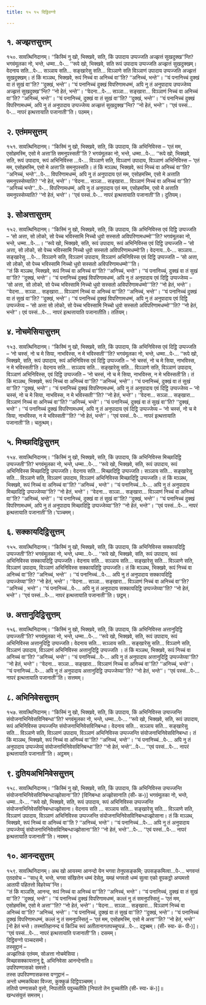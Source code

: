 ```yaml
---
title: १५ १५ दिट्ठिवग्गो

---
```



## १. अज्झत्तसुत्तम्

१५०. सावत्थिनिदानम्। ‘‘किस्मिं नु खो, भिक्खवे, सति, किं उपादाय उप्पज्जति अज्झत्तं सुखदुक्ख’’न्ति? भगवंमूलका नो, भन्ते, धम्मा…पे॰… ‘‘रूपे खो, भिक्खवे, सति रूपं उपादाय उप्पज्जति अज्झत्तं सुखदुक्खम्। वेदनाय सति…पे॰… सञ्ञाय सति… सङ्खारेसु सति… विञ्ञाणे सति विञ्ञाणं उपादाय उप्पज्जति अज्झत्तं सुखदुक्खम्। तं किं मञ्ञथ, भिक्खवे, रूपं निच्चं वा अनिच्चं वा’’ति? ‘‘अनिच्चं, भन्ते’’। ‘‘यं पनानिच्चं दुक्खं वा तं सुखं वा’’ति? ‘‘दुक्खं, भन्ते’’। ‘‘यं पनानिच्चं दुक्खं विपरिणामधम्मं, अपि नु तं अनुपादाय उप्पज्जेय्य अज्झत्तं सुखदुक्ख’’न्ति? ‘‘नो हेतं, भन्ते’’। ‘‘वेदना…पे॰… सञ्ञा… सङ्खारा… विञ्ञाणं निच्चं वा अनिच्चं वा’’ति? ‘‘अनिच्चं, भन्ते’’। ‘‘यं पनानिच्चं, दुक्खं वा तं सुखं वा’’ति? ‘‘दुक्खं, भन्ते’’। ‘‘यं पनानिच्चं दुक्खं विपरिणामधम्मं, अपि नु तं अनुपादाय उप्पज्जेय्य अज्झत्तं सुखदुक्ख’’न्ति? ‘‘नो हेतं, भन्ते’’। ‘‘एवं पस्सं…पे॰… नापरं इत्थत्तायाति पजानाती’’ति। पठमम्।  


## २. एतंममसुत्तम्

१५१. सावत्थिनिदानम्। ‘‘किस्मिं नु खो, भिक्खवे, सति, किं उपादाय, किं अभिनिविस्स – ‘एतं मम, एसोहमस्मि, एसो मे अत्ता’ति समनुपस्सती’’ति ? भगवंमूलका नो, भन्ते, धम्मा…पे॰… ‘‘रूपे खो, भिक्खवे, सति, रूपं उपादाय, रूपं अभिनिविस्स …पे॰… विञ्ञाणे सति, विञ्ञाणं उपादाय, विञ्ञाणं अभिनिविस्स – ‘एतं मम, एसोहमस्मि, एसो मे अत्ता’ति समनुपस्सति। तं किं मञ्ञथ, भिक्खवे, रूपं निच्चं वा अनिच्चं वा’’ति? ‘‘अनिच्चं, भन्ते’’…पे॰… विपरिणामधम्मं, अपि नु तं अनुपादाय एतं मम, एसोहमस्मि, एसो मे अत्ताति समनुपस्सेय्याति? ‘‘नो हेतं, भन्ते’’। ‘‘वेदना… सञ्ञा… सङ्खारा… विञ्ञाणं निच्चं वा अनिच्चं वा’’ति? ‘‘अनिच्चं भन्ते’’…पे॰… विपरिणामधम्मं, अपि नु तं अनुपादाय एतं मम, एसोहमस्मि, एसो मे अत्ताति समनुपस्सेय्याति? ‘‘नो हेतं, भन्ते’’। ‘‘एवं पस्सं..पे॰… नापरं इत्थत्तायाति पजानाती’’ति। दुतियम्।  


## ३. सोअत्तासुत्तम्

१५२. सावत्थिनिदानम्। ‘‘किस्मिं नु खो, भिक्खवे, सति, किं उपादाय, किं अभिनिविस्स एवं दिट्ठि उप्पज्जति – ‘सो अत्ता, सो लोको, सो पेच्च भविस्सामि निच्चो धुवो सस्सतो अविपरिणामधम्मो’’’ति? भगवंमूलका नो, भन्ते, धम्मा…पे॰…। ‘‘रूपे खो, भिक्खवे, सति, रूपं उपादाय, रूपं अभिनिविस्स एवं दिट्ठि उप्पज्जति – ‘सो अत्ता, सो लोको, सो पेच्च भविस्सामि निच्चो धुवो सस्सतो अविपरिणामधम्मो’ति। वेदनाय…पे॰… सञ्ञाय… सङ्खारेसु …पे॰… विञ्ञाणे सति, विञ्ञाणं उपादाय, विञ्ञाणं अभिनिविस्स एवं दिट्ठि उप्पज्जति – ‘सो अत्ता, सो लोको, सो पेच्च भविस्सामि निच्चो धुवो सस्सतो अविपरिणामधम्मो’’’ति।  
‘‘तं किं मञ्ञथ, भिक्खवे, रूपं निच्चं वा अनिच्चं वा’’ति? ‘‘अनिच्चं, भन्ते’’। ‘‘यं पनानिच्चं, दुक्खं वा तं सुखं वा’’ति? ‘‘दुक्खं, भन्ते’’। ‘‘यं पनानिच्चं दुक्खं विपरिणामधम्मं, अपि नु तं अनुपादाय एवं दिट्ठि उप्पज्जेय्य – ‘सो अत्ता, सो लोको, सो पेच्च भविस्सामि निच्चो धुवो सस्सतो अविपरिणामधम्मो’’’ति? ‘‘नो हेतं, भन्ते’’। ‘‘वेदना… सञ्ञा… सङ्खारा… विञ्ञाणं निच्चं वा अनिच्चं वा’’ति? ‘‘अनिच्चं, भन्ते’’। ‘‘यं पनानिच्चं दुक्खं वा तं सुखं वा’’ति? ‘‘दुक्खं, भन्ते’’। ‘‘यं पनानिच्चं दुक्खं विपरिणामधम्मं, अपि नु तं अनुपादाय एवं दिट्ठि उप्पज्जेय्य – ‘सो अत्ता सो लोको, सो पेच्च भविस्सामि निच्चो धुवो सस्सतो अविपरिणामधम्मो’’’ति? ‘‘नो हेतं, भन्ते’’। एवं पस्सं…पे॰… नापरं इत्थत्तायाति पजानातीति। ततियम्।  


## ४. नोचमेसियासुत्तम्

१५३. सावत्थिनिदानम्। ‘‘किस्मिं नु खो, भिक्खवे, सति, किं उपादाय, किं अभिनिविस्स एवं दिट्ठि उप्पज्जति – ‘नो चस्सं, नो च मे सिया, नाभविस्स, न मे भविस्सती’’’ति? भगवंमूलका नो, भन्ते, धम्मा…पे॰… ‘‘रूपे खो, भिक्खवे, सति, रूपं उपादाय, रूपं अभिनिविस्स एवं दिट्ठि उप्पज्जति – ‘नो चस्सं, नो च मे सिया, नाभविस्स, न मे भविस्सती’ति। वेदनाय सति… सञ्ञाय सति… सङ्खारेसु सति… विञ्ञाणे सति, विञ्ञाणं उपादाय, विञ्ञाणं अभिनिविस्स, एवं दिट्ठि उप्पज्जति – ‘नो चस्सं, नो च मे सिया, नाभविस्स, न मे भविस्सती’ति। तं किं मञ्ञथ, भिक्खवे, रूपं निच्चं वा अनिच्चं वा’’ति? ‘‘अनिच्चं, भन्ते’’। ‘‘यं पनानिच्चं, दुक्खं वा तं सुखं वा’’ति? ‘‘दुक्खं, भन्ते’’। ‘‘यं पनानिच्चं दुक्खं विपरिणामधम्मं, अपि नु तं अनुपादाय एवं दिट्ठि उप्पज्जेय्य – ‘नो चस्सं, नो च मे सिया, नाभविस्स, न मे भविस्सती’’’ति? ‘‘नो हेतं, भन्ते’’। ‘‘वेदना… सञ्ञा… सङ्खारा… विञ्ञाणं निच्चं वा अनिच्चं वा’’ति? ‘‘अनिच्चं, भन्ते’’। ‘‘यं पनानिच्चं, दुक्खं वा तं सुखं वा’’ति? ‘‘दुक्खं, भन्ते’’। ‘‘यं पनानिच्चं दुक्खं विपरिणामधम्मं, अपि नु तं अनुपादाय एवं दिट्ठि उप्पज्जेय्य – ‘नो चस्सं, नो च मे सिया, नाभविस्स, न मे भविस्सती’’’ति? ‘‘नो हेतं, भन्ते’’। ‘‘एवं पस्सं…पे॰… नापरं इत्थत्तायाति पजानाती’’ति। चतुत्थम्।  


## ५. मिच्छादिट्ठिसुत्तम्

१५४. सावत्थिनिदानम्। ‘‘किस्मिं नु खो, भिक्खवे, सति, किं उपादाय, किं अभिनिविस्स मिच्छादिट्ठि उप्पज्जती’’ति? भगवंमूलका नो, भन्ते, धम्मा…पे॰… ‘‘रूपे खो, भिक्खवे, सति, रूपं उपादाय, रूपं अभिनिविस्स मिच्छादिट्ठि उप्पज्जति। वेदनाय सति… मिच्छादिट्ठि उप्पज्जति। सञ्ञाय सति… सङ्खारेसु सति… विञ्ञाणे सति, विञ्ञाणं उपादाय, विञ्ञाणं अभिनिविस्स मिच्छादिट्ठि उप्पज्जति। तं किं मञ्ञथ, भिक्खवे, रूपं निच्चं वा अनिच्चं वा’’ति? ‘‘अनिच्चं , भन्ते’’। ‘‘यं पनानिच्चं…पे॰… अपि नु तं अनुपादाय मिच्छादिट्ठि उप्पज्जेय्या’’ति? ‘‘नो हेतं, भन्ते’’। ‘‘वेदना… सञ्ञा… सङ्खारा… विञ्ञाणं निच्चं वा अनिच्चं वा’’ति? ‘‘अनिच्चं, भन्ते’’। ‘‘यं पनानिच्चं, दुक्खं वा तं सुखं वा’’ति? ‘‘दुक्खं, भन्ते’’। ‘‘यं पनानिच्चं दुक्खं विपरिणामधम्मं, अपि नु तं अनुपादाय मिच्छादिट्ठि उप्पज्जेय्या’’ति? ‘‘नो हेतं, भन्ते’’। ‘‘एवं पस्सं…पे॰… नापरं इत्थत्तायाति पजानाती’’ति।‘पञ्चमम्।  


## ६. सक्कायदिट्ठिसुत्तम्

१५५. सावत्थिनिदानम्। ‘‘किस्मिं नु खो, भिक्खवे, सति, किं उपादाय, किं अभिनिविस्स सक्कायदिट्ठि उप्पज्जती’’ति? भगवंमूलका नो, भन्ते, धम्मा…पे॰… ‘‘रूपे खो, भिक्खवे, सति, रूपं उपादाय, रूपं अभिनिविस्स सक्कायदिट्ठि उप्पज्जति। वेदनाय सति… सञ्ञाय सति… सङ्खारेसु सति… विञ्ञाणे सति, विञ्ञाणं उपादाय, विञ्ञाणं अभिनिविस्स सक्कायदिट्ठि उप्पज्जति। तं किं मञ्ञथ, भिक्खवे, रूपं निच्चं वा अनिच्चं वा’’ति? ‘‘अनिच्चं, भन्ते’’ । ‘‘यं पनानिच्चं…पे॰… अपि नु तं अनुपादाय सक्कायदिट्ठि उप्पज्जेय्या’’ति? ‘‘नो हेतं, भन्ते’’। ‘‘वेदना… सञ्ञा… सङ्खारा… विञ्ञाणं निच्चं वा अनिच्चं वा’’ति? ‘‘अनिच्चं , भन्ते’’। ‘‘यं पनानिच्चं…पे॰… अपि नु तं अनुपादाय सक्कायदिट्ठि उप्पज्जेय्या’’ति? ‘‘नो हेतं, भन्ते’’। ‘‘एवं पस्सं…पे॰… नापरं इत्थत्तायाति पजानाती’’ति। छट्ठम्।  


## ७. अत्तानुदिट्ठिसुत्तम्

१५६. सावत्थिनिदानम्। ‘‘किस्मिं नु खो, भिक्खवे, सति, किं उपादाय, किं अभिनिविस्स अत्तानुदिट्ठि उप्पज्जती’’ति? भगवंमूलका नो, भन्ते, धम्मा…पे॰… ‘‘रूपे खो, भिक्खवे, सति, रूपं उपादाय, रूपं अभिनिविस्स अत्तानुदिट्ठि उप्पज्जति। वेदनाय सति… सञ्ञाय सति… सङ्खारेसु सति… विञ्ञाणे सति, विञ्ञाणं उपादाय, विञ्ञाणं अभिनिविस्स अत्तानुदिट्ठि उप्पज्जति । तं किं मञ्ञथ, भिक्खवे, रूपं निच्चं वा अनिच्चं वा’’ति? ‘‘अनिच्चं, भन्ते’’। ‘‘यं पनानिच्चं…पे॰… अपि नु तं अनुपादाय अत्तानुदिट्ठि उप्पज्जेय्या’’ति? ‘‘नो हेतं, भन्ते’’। ‘‘वेदना… सञ्ञा… सङ्खारा… विञ्ञाणं निच्चं वा अनिच्चं वा’’ति? ‘‘अनिच्चं, भन्ते’’। ‘‘यं पनानिच्चं…पे॰… अपि नु तं अनुपादाय अत्तानुदिट्ठि उप्पज्जेय्या’’ति? ‘‘नो हेतं, भन्ते’’। ‘‘एवं पस्सं…पे॰… नापरं इत्थत्तायाति पजानाती’’ति। सत्तमम्।  


## ८. अभिनिवेससुत्तम्

१५७. सावत्थिनिदानम्। ‘‘किस्मिं नु खो, भिक्खवे, सति, किं उपादाय, किं अभिनिविस्स उप्पज्जन्ति संयोजनाभिनिवेसविनिबन्धा’’ति? भगवंमूलका नो, भन्ते, धम्मा…पे॰… ‘‘रूपे खो, भिक्खवे, सति, रूपं उपादाय, रूपं अभिनिविस्स उप्पज्जन्ति संयोजनाभिनिवेसविनिबन्धा। वेदनाय सति… सञ्ञाय सति… सङ्खारेसु सति… विञ्ञाणे सति, विञ्ञाणं उपादाय, विञ्ञाणं अभिनिविस्स उप्पज्जन्ति संयोजनाभिनिवेसविनिबन्धा। तं किं मञ्ञथ, भिक्खवे, रूपं निच्चं वा अनिच्चं वा’’ति? ‘‘अनिच्चं, भन्ते’’। ‘‘यं पनानिच्चं…पे॰… अपि नु तं अनुपादाय उप्पज्जेय्युं संयोजनाभिनिवेसविनिबन्धा’’ति? ‘‘नो हेतं, भन्ते’’…पे॰… ‘‘एवं पस्सं…पे॰… नापरं इत्थत्तायाति पजानाती’’ति। अट्ठमम्।  


## ९. दुतियअभिनिवेससुत्तम्

१५८. सावत्थिनिदानम्। ‘‘किस्मिं नु खो, भिक्खवे, सति, किं उपादाय, किं अभिनिविस्स उप्पज्जन्ति संयोजनाभिनिवेसविनिबन्धाज्झोसाना’’ति? [विनिबन्धा अज्झोसानाति (सी॰ क॰)] भगवंमूलका नो, भन्ते, धम्मा…पे॰… ‘‘रूपे खो, भिक्खवे, सति, रूपं उपादाय, रूपं अभिनिविस्स उप्पज्जन्ति संयोजनाभिनिवेसविनिबन्धाज्झोसाना। वेदनाय सति … सञ्ञाय सति… सङ्खारेसु सति… विञ्ञाणे सति, विञ्ञाणं उपादाय, विञ्ञाणं अभिनिविस्स उप्पज्जन्ति संयोजनाभिनिवेसविनिबन्धाज्झोसाना। तं किं मञ्ञथ, भिक्खवे, रूपं निच्चं वा अनिच्चं वा’’ति ? ‘‘अनिच्चं, भन्ते’’। ‘‘यं पनानिच्चं…पे॰… अपि नु तं अनुपादाय उप्पज्जेय्युं संयोजनाभिनिवेसविनिबन्धाज्झोसाना’’ति? ‘‘नो हेतं, भन्ते’’…पे॰… ‘‘एवं पस्सं…पे॰… नापरं इत्थत्तायाति पजानाती’’ति। नवमम्।  


## १०. आनन्दसुत्तम्

१५९. सावत्थिनिदानम्। अथ खो आयस्मा आनन्दो येन भगवा तेनुपसङ्कमि; उपसङ्कमित्वा…पे॰… भगवन्तं एतदवोच – ‘‘साधु मे, भन्ते, भगवा संखित्तेन धम्मं देसेतु, यमहं भगवतो धम्मं सुत्वा एको वूपकट्ठो अप्पमत्तो आतापी पहितत्तो विहरेय्य’’न्ति।  
‘‘तं किं मञ्ञसि, आनन्द, रूपं निच्चं वा अनिच्चं वा’’ति? ‘‘अनिच्चं, भन्ते’’। ‘‘यं पनानिच्चं, दुक्खं वा तं सुखं वा’’ति? ‘‘दुक्खं, भन्ते’’। ‘‘यं पनानिच्चं दुक्खं विपरिणामधम्मं, कल्लं नु तं समनुपस्सितुं – ‘एतं मम, एसोहमस्मि, एसो मे अत्ता’’’ति? ‘‘नो हेतं, भन्ते’’। ‘‘वेदना… सञ्ञा… सङ्खारा… विञ्ञाणं निच्चं वा अनिच्चं वा’’ति? ‘‘अनिच्चं, भन्ते’’। ‘‘यं पनानिच्चं, दुक्खं वा तं सुखं वा’’ति? ‘‘दुक्खं, भन्ते’’। ‘‘यं पनानिच्चं दुक्खं विपरिणामधम्मं, कल्लं नु तं समनुपस्सितुं – ‘एतं मम, एसोहमस्मि, एसो मे अत्ता’’’ति? ‘‘नो हेतं, भन्ते’’ [नो हेतं भन्ते। तस्मातिहानन्द यं किञ्चि रूपं अतीतानागतपच्चुप्पन्नं…पे॰… दट्ठब्बम्। (सी॰ स्या॰ कं॰ पी॰)]। ‘‘एवं पस्सं…पे॰… नापरं इत्थत्तायाति पजानाती’’ति। दसमम्।  
दिट्ठिवग्गो पञ्चदसमो।  
तस्सुद्दानं –  
अज्झत्तिकं एतंमम, सोअत्ता नोचमेसिया।  
मिच्छासक्कायत्तानु द्वे, अभिनिवेसा आनन्देनाति॥  
उपरिपण्णासको समत्तो।  
तस्स उपरिपण्णासकस्स वग्गुद्दानं –  
अन्तो धम्मकथिका विज्जा, कुक्कुळं दिट्ठिपञ्चमम्।  
ततियो पण्णासको वुत्तो, निपातोति पवुच्चतीति [निपातो तेन वुच्चतीति (सी॰ स्या॰ कं॰)]॥  
खन्धसंयुत्तं समत्तम्।  
